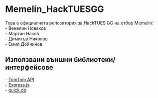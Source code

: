# Memelin_HackTUESGG
Това е официалната репозитория за HackTUES GG на отбор Memelin:<br>
    - Венелин Новаков<br>
    - Мартин Наков<br>
    - Димитър Николов<br>
    - Емил Дойчинов<br>

## Използвани външни библиотеки/интерфейсове
\- [TomTom API](https://developer.tomtom.com/maps-sdk-web-js)<br>
\- [Express.js](http://expressjs.com/)<br>
\- [quick.db](https://quickdb.js.org/)
